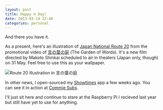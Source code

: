 ```yaml
---
layout: post
title: Happy π Day!
date: 2013-03-14 22:40
categories: personal
---
```

And there you have it.

As a present, here's an illustration of [Japan National Route 20][] from 
the promotional video of [言の葉の庭][] (The Garden of Words). It's a new film 
directed by Makoto Shinkai scheduled to air in theaters (Japan only, though) 
on 31 May. Feel free to use this as your wallpaper.

![Route 20 illustration in 言の葉の庭](http://kyoto.maidlab.jp/p/route20.jpg)

In other news, I open-sourced my [Showtimes][] app a few weeks ago. 
You can see it in action at [Commie Subs][].

I'll just sit here and continue to stare at the Raspberry Pi I recieved last 
year but still have yet to use for anything.

[Showtimes]: http://github.com/liliff/showtimes
[Commie Subs]: http://commiesubs.com/shows
[Japan National Route 20]: http://en.wikipedia.org/wiki/Japan_National_Route_20
[言の葉の庭]: http://kotonohanoniwa.jp/
